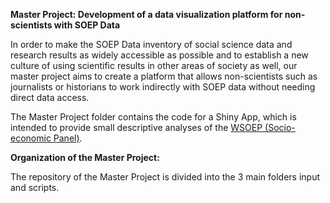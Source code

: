 

**Master Project: Development of a data visualization platform for non-scientists with SOEP Data**

In order to make the SOEP Data inventory of social science data and research results as widely accessible as possible 
and to establish a new culture of using scientific results in other areas of society as well, our master project aims to create 
a platform that allows non-scientists such as journalists or historians to work indirectly with SOEP data without needing direct data access.

The Master Project folder contains the code for a Shiny App, which is intended to provide small descriptive 
analyses of the [WSOEP (Socio-economic Panel)](https://www.diw.de/en/diw_01.c.678568.en/research_data_center_soep.html).

**Organization of the Master Project:** 

The repository of the Master Project is divided into the 3 main folders input and scripts. 
